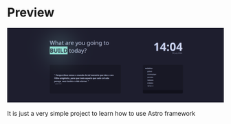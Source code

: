 # Preview
![preview](https://raw.githubusercontent.com/Renegildo/home-code/master/public/Screenshot_30-Jul_14-04-22_17393.png)

It is just a very simple project to learn how to use Astro framework
